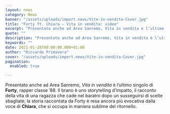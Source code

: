 ```yaml
---
layout: news
category: News
banner: "/assets/uploads/import.news/Vite-in-vendita-Cover.jpg"
title: "Forty ft. Chiara – Vita in vendita: video"
excerpt: "Presentato anche ad Area Sanremo, Vita in vendita è l’ultimo singolo di Forty, rapper classe ’88. Il brano è uno storytelling d’impatto, il racconto della vita di una ragazza che cade nel baratro dopo un susseguirsi di scelte sbagliate; la storia raccontata da Forty è resa ancora più evocativa dalla voce di Chiara, che si [&hellip"
quote: ""
description: "Presentato anche ad Area Sanremo, Vita in vendita è l’ultimo singolo di Forty, rapper classe ’88. Il brano è uno storytelling d’impatto, il racconto della vita di una ragazza che cade nel baratro dopo un susseguirsi di scelte sbagliate; la storia raccontata da Forty è resa ancora più evocativa dalla voce di Chiara, che si [&hellip"
keywords: ""
date: 2021-01-28T00:00:00.000+01:00
author: "Riccardo Primavera"
cover: "/assets/uploads/import.news/Vite-in-vendita-Cover.jpg"
pagination:
  enabled: true

---
```


Presentato anche ad Area Sanremo, _Vita in vendita_ è l’ultimo singolo di **Forty**, rapper classe ’88\. Il brano è uno storytelling d’impatto, il racconto della vita di una ragazza che cade nel baratro dopo un susseguirsi di scelte sbagliate; la storia raccontata da Forty è resa ancora più evocativa dalla voce di **Chiara**, che si occupa in maniera sublime del ritornello.